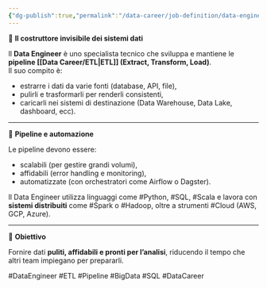 ```yaml
---
{"dg-publish":true,"permalink":"/data-career/job-definition/data-engineer/","title":"Chi è il Data Engineer","tags":["data-engineering","data-career","ruoli","ETL","big-data"]}
---
```



🧱 **Il costruttore invisibile dei sistemi dati**

Il **Data Engineer** è uno specialista tecnico che sviluppa e mantiene le **pipeline [[Data Career/ETL\|ETL]] (Extract, Transform, Load)**.  
Il suo compito è:
- estrarre i dati da varie fonti (database, API, file),
- pulirli e trasformarli per renderli consistenti,
- caricarli nei sistemi di destinazione (Data Warehouse, Data Lake, dashboard, ecc).

---

🚂 **Pipeline e automazione**

Le pipeline devono essere:
- scalabili (per gestire grandi volumi),
- affidabili (error handling e monitoring),
- automatizzate (con orchestratori come Airflow o Dagster).

Il Data Engineer utilizza linguaggi come #Python, #SQL, #Scala e lavora con **sistemi distribuiti** come #Spark o #Hadoop, oltre a strumenti #Cloud (AWS, GCP, Azure).

---

🎯 **Obiettivo**

Fornire dati **puliti, affidabili e pronti per l’analisi**, riducendo il tempo che altri team impiegano per prepararli.

#DataEngineer #ETL #Pipeline #BigData #SQL #DataCareer